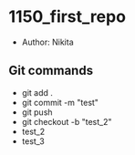 # 1150_first_repo

 - Author: Nikita

## Git commands 
- git add . 
- git commit -m "test"
- git push 
- git checkout -b "test_2"
- test_2
- test_3